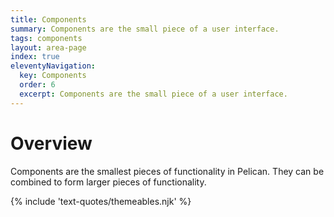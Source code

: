 ```yaml
---
title: Components
summary: Components are the small piece of a user interface.
tags: components
layout: area-page
index: true
eleventyNavigation:
  key: Components
  order: 6
  excerpt: Components are the small piece of a user interface.
---
```


# Overview

Components are the smallest pieces of functionality in Pelican. They can be combined to form larger pieces of functionality. 

{% include 'text-quotes/themeables.njk' %}
